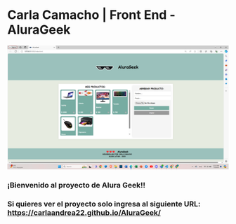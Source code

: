 # Carla Camacho | Front End -  AluraGeek

<p align="center" >
     <img width="600" heigth="600" src="/assets/image.png">
</p>


### ¡Bienvenido al proyecto de Alura Geek!!
### Si quieres ver el proyecto solo ingresa al siguiente URL: https://carlaandrea22.github.io/AluraGeek/